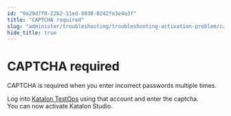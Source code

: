 ```yaml
---
id: "9a29d7f0-22b2-11ed-9930-0242fe3e4a3f"
title: "CAPTCHA required"
slug: "administer/troubleshooting/troubleshooting-activation-problem/captcha-required"
hide_title: true
---
```


# <a id="troubleshooting-7091" class="anchor_top_offset"/><a id="ariaid-title1" class="anchor_top_offset"/>CAPTCHA required

<p xmlns="http://www.w3.org/1999/xhtml" className="shortdesc"> </p> 
<section xmlns="http://www.w3.org/1999/xhtml" className="section condition"> </section> 
<div xmlns="http://www.w3.org/1999/xhtml" className="bodydiv troubleSolution"><section className="section cause"><p className="p">CAPTCHA is required when you enter incorrect passwords multiple times.</p></section><section className="section remedy"><div className="li step p"><span className="ph cmd">Log into <a className="xref j-external-link" href="https://testops.katalon.io/" target="_blank">Katalon TestOps</a> using that account and enter the captcha.</span><div className="itemgroup stepresult">You can now activate Katalon Studio.</div></div></section></div>
